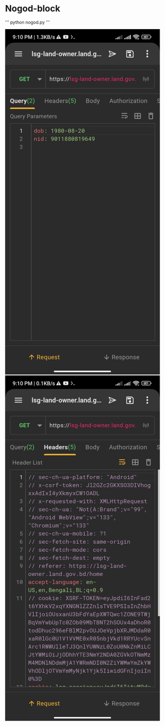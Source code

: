 # Nogod-block

''' python nogod.py '''



<!--[profile](./p1.jpg)-->
<img src="p1.jpg" width="600"/>




<!--[profile](./p2.jpg)-->
<img src="p2.jpg" width="600"/>


